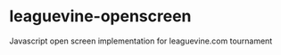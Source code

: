 leaguevine-openscreen
=====================

Javascript open screen implementation for leaguevine.com tournament